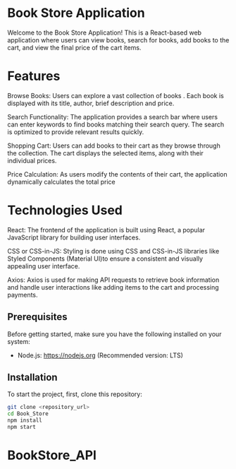 # Book Store Application

Welcome to the Book Store Application! This is a React-based web application where users can view books, search for books, add books to the cart, and view the final price of the cart items.

# Features

Browse Books: Users can explore a vast collection of books . Each book is displayed with its title, author, brief description and price.

Search Functionality: The application provides a search bar where users can enter keywords to find books matching their search query. The search is optimized to provide relevant results quickly.

Shopping Cart: Users can add books to their cart as they browse through the collection. The cart displays the selected items, along with their individual prices.

Price Calculation: As users modify the contents of their cart, the application dynamically calculates the total price

# Technologies Used

React: The frontend of the application is built using React, a popular JavaScript library for building user interfaces.

CSS or CSS-in-JS: Styling is done using CSS and CSS-in-JS libraries like Styled Components (Material UI)to ensure a consistent and visually appealing user interface.

Axios: Axios is used for making API requests to retrieve book information and handle user interactions like adding items to the cart and processing payments.

## Prerequisites

Before getting started, make sure you have the following installed on your system:

- Node.js: https://nodejs.org (Recommended version: LTS)

## Installation

To start the project, first, clone this repository:

```bash
git clone <repository_url>
cd Book_Store
npm install
npm start
```
# BookStore_API
